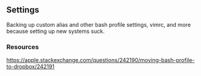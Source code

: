 ## Settings
Backing up custom alias and other bash profile settings, vimrc, and more because setting up new systems suck.

### Resources
https://apple.stackexchange.com/questions/242190/moving-bash-profile-to-dropbox/242191
